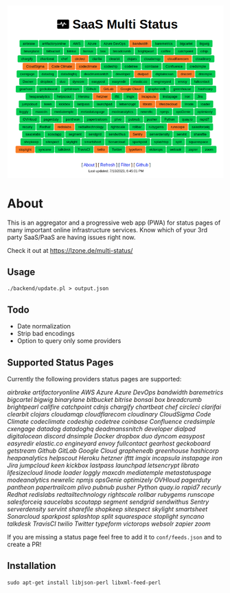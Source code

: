 ![Screenshot](screenshot.png)

# About

This is an aggregator and a progressive web app (PWA) for status pages of many important online infrastructure services. Know which of your 3rd party SaaS/PaaS are having issues right now.

Check it out at https://lzone.de/multi-status/

## Usage

    ./backend/update.pl > output.json
    
## Todo

- Date normalization
- Strip bad encodings
- Option to query only some providers

## Supported Status Pages

Currently the following providers status pages are supported:

*airbrake artifactoryonline AWS Azure Azure DevOps bandwidth baremetrics bigcartel bigwig binarylane bitbucket bitrise bonsai box breadcrumb brightpearl callfire catchpoint cdnjs chargify chartbeat chef circleci clarifai clearbit clojars cloudamqp cloudflarecom cloudinary CloudSigma Code Climate codeclimate codeship codetree coinbase Confluence credsimple cxengage datadog datadoghq deadmanssnitch developer dialpad digitalocean discord dnsimple Docker dropbox duo dyncom easypost easyredir elastic.co engineyard envoy fullcontact gearhost geckoboard getstream Github GitLab Google Cloud graphenedb greenhouse hashicorp heapanalytics helpscout Heroku hetzner ifttt imgix incapsula instapage iron Jira jumpcloud keen kickbox lastpass launchpad letsencrypt librato lifesizecloud linode loader loggly maxcdn mediatemple metastatuspage modeanalytics newrelic npmjs opsGenie optimizely OVHloud pagerduty pantheon papertrailcom plivo pubnub pusher Python quay.io rapid7 recurly Redhat redislabs redtailtechnology rightscale rollbar rubygems runscope salesforceiq saucelabs scoutapp segment sendgrid sendwithus Sentry serverdensity servint sharefile shopkeep sitespect skylight smartsheet Sonarcloud sparkpost splashtop split squarespace stoplight syncano talkdesk TravisCI twilio Twitter typeform victorops websolr zapier zoom*

If you are missing a status page feel free to add it to `conf/feeds.json`
and to create a PR!

## Installation

    sudo apt-get install libjson-perl libxml-feed-perl
